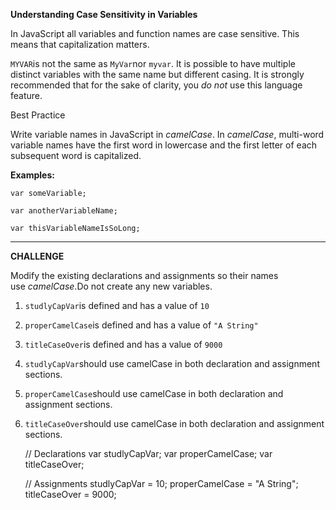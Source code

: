 **Understanding Case Sensitivity in Variables**

In JavaScript all variables and function names are case sensitive. This means that capitalization matters.

`MYVAR`is not the same as `MyVar`nor `myvar`. It is possible to have multiple distinct variables with the same name but different casing. It is strongly recommended that for the sake of clarity, you *do not* use this language feature.

Best Practice

Write variable names in JavaScript in *camelCase*. In *camelCase*, multi-word variable names have the first word in lowercase and the first letter of each subsequent word is capitalized.

**Examples:**

`var someVariable;`

`var anotherVariableName;`

`var thisVariableNameIsSoLong;`

---

**CHALLENGE**

Modify the existing declarations and assignments so their names use *camelCase*.Do not create any new variables.

1. `studlyCapVar`is defined and has a value of `10`
2. `properCamelCase`is defined and has a value of `"A String"`
3. `titleCaseOver`is defined and has a value of `9000`
4. `studlyCapVar`should use camelCase in both declaration and assignment sections.
5. `properCamelCase`should use camelCase in both declaration and assignment sections.
6. `titleCaseOver`should use camelCase in both declaration and assignment sections.

    // Declarations
    var studlyCapVar;
    var properCamelCase;
    var titleCaseOver;
    
    // Assignments
    studlyCapVar = 10;
    properCamelCase = "A String";
    titleCaseOver = 9000;
